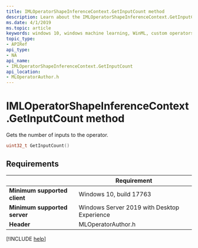 ```yaml
---
title: IMLOperatorShapeInferenceContext.GetInputCount method
description: Learn about the IMLOperatorShapeInferenceContext.GetInputCount method. This method gets the number of inputs to the operator.
ms.date: 4/1/2019
ms.topic: article
keywords: windows 10, windows machine learning, WinML, custom operators, GetInputCount
topic_type:
- APIRef
api_type:
- NA
api_name:
- IMLOperatorShapeInferenceContext.GetInputCount
api_location:
- MLOperatorAuthor.h
---
```


# IMLOperatorShapeInferenceContext.GetInputCount method

Gets the number of inputs to the operator.

```cpp
uint32_t GetInputCount()
```

## Requirements

| | Requirement |
|-|-|
| **Minimum supported client** | Windows 10, build 17763 |
| **Minimum supported server** | Windows Server 2019 with Desktop Experience |
| **Header** | MLOperatorAuthor.h |

[!INCLUDE [help](../../includes/get-help.md)]
